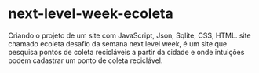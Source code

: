 # next-level-week-ecoleta
Criando o projeto de um site com JavaScript, Json, Sqlite, CSS, HTML.
site chamado ecoleta desafio da semana next level week, 
é um site que pesquisa pontos de coleta recicláveis a partir da cidade 
e onde intuições podem cadastrar um ponto de coleta reciclável.
